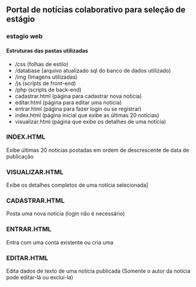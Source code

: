 ## Portal de notícias colaborativo para seleção de estágio

### estagio web

#### Estruturas das pastas utilizadas
* /css (folhas de estilo)
* /database (arquivo atualizado sql do banco de dados utilizado)
* /img (Imagens utilizadas)
* /js (scripts de front-end)
* /php (scripts de back-end)
* cadastrar.html (página para cadastrar nova notícia)
* editar.html (página para editar uma notícia)
* entrar.html (página para fazer login ou se registrar)
* index.html (página inicial que exibe as últimas 20 notícias)
* visualizar.html (página que exibe os detalhes de uma notícia)

### INDEX.HTML
Exibe últimas 20 notícias postadas em ordem de descrescente de data de publicação

### VISUALIZAR.HTML
Exibe os detalhes completos de uma notícia selecionada]

### CADASTRAR.HTML
Posta uma nova notícia (login não é necessário)

### ENTRAR.HTML
Entra com uma conta existente ou cria uma

### EDITAR.HTML
Edita dados de texto de uma notícia publicada (Somente o autor da notícia pode editar-lá ou excluí-la)